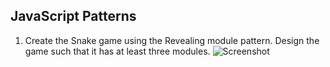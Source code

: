 ## JavaScript Patterns

1. Create the Snake game using the Revealing module pattern. Design the game such that it has at least three modules.
    ![Screenshot](https://raw.githubusercontent.com/flextry/Telerik-Academy/master/Web%20Design%20&%20Development/5.%20JavaScript%20OOP/06.%20Modules%20and%20Patterns/index.jpg)
